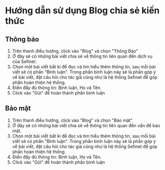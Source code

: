 # Hướng dẫn sử dụng Blog chia sẻ kiến thức

## Thông báo

1. Trên thanh điều hướng, click vào "Blog" và chọn "Thông Báo"
2. Ở đây sẽ có những bài viết chia sẻ về thông tin liên quan đến dịch vụ của Sefinet.
3. Chọn một bài viết bất kì để đọc và tìm hiểu thêm thông tin, sau mỗi bài viết sẽ có phần "Bình luận". Trong phần bình luận này sẽ là phần góp ý về bài viết, đặt câu hỏi cho tác giả cũng như là hệ thống Sefinet để góp phần hoàn thiện hệ thống.
4. Điền đầy đủ thông tin: Bình luận, Họ và Tên.
5. Click vào "Gửi" để hoàn thành phần bình luận&#x20;

## Bảo mật

1. Trên thanh điều hướng, click vào "Blog" và chọn "Bảo mật"
2. Ở đây sẽ có những bài viết chia sẻ về thông tin liên quan đến vấn đề bảo mật.
3. Chọn một bài viết bất kì để đọc và tìm hiểu thêm thông tin, sau mỗi bài viết sẽ có phần "Bình luận". Trong phần bình luận này sẽ là phần góp ý về bài viết, đặt câu hỏi cho tác giả cũng như là hệ thống Sefinet để góp phần hoàn thiện hệ thống.
4. Điền đầy đủ thông tin: Bình luận, Họ và Tên.
5. Click vào "Gửi" để hoàn thành phần bình luận

